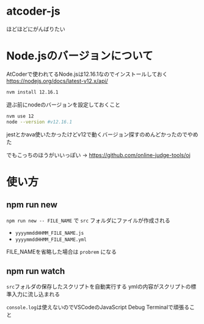 # atcoder-js

ほどほどにがんばりたい

# Node.jsのバージョンについて

AtCoderで使われてるNode.jsは12.16.1なのでインストールしておく
https://nodejs.org/docs/latest-v12.x/api/

```sh
nvm install 12.16.1
```

遊ぶ前にnodeのバージョンを設定しておくこと

```sh
nvm use 12
node --version #v12.16.1
```

jestとかava使いたかったけどv12で動くバージョン探すのめんどかったのでやめた

でもこっちのほうがいいっぽい -> https://github.com/online-judge-tools/oj

# 使い方

## npm run new

`npm run new -- FILE_NAME` で `src` フォルダにファイルが作成される

- `yyyymmddHHMM_FILE_NAME.js`
- `yyyymmddHHMM_FILE_NAME.yml`

FILE_NAMEを省略した場合は `probrem` になる

## npm run watch

`src`フォルダの保存したスクリプトを自動実行する
ymlの内容がスクリプトの標準入力に流し込まれる

`console.log`は使えないのでVSCodeのJavaScript Debug Terminalで頑張ること